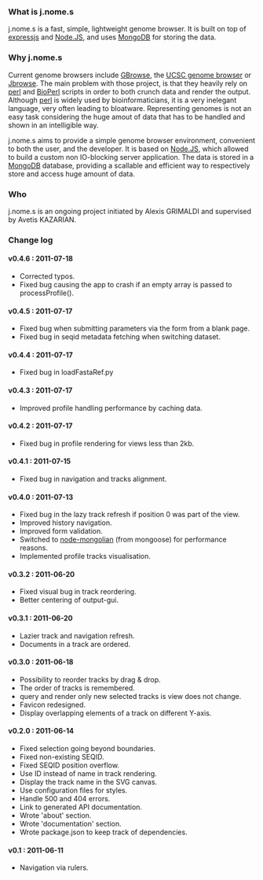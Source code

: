 ### What is j.nome.s

j.nome.s is a fast, simple, lightweight genome browser.
It is built on top of [expressjs][expressjs] and [Node.JS][nodejs],
and uses [MongoDB][mongodb] for storing the data.

### Why j.nome.s

Current genome browsers include [GBrowse][gbrowse], the [UCSC genome browser][ucsc_browser]
or [Jbrowse][jbrowse]. The main problem with those project, is that they
heavily rely on [perl][perl] and [BioPerl][bioperl] scripts in order to both crunch data
and render the output.
Although [perl][perl] is widely used by bioinformaticians, it is a very inelegant
language, very often leading to bloatware.
Representing genomes is not an easy task considering the huge amout of data
that has to be handled and shown in an intelligible way.

j.nome.s aims to provide a simple genome browser environment, convenient to
both the user, and the developer.
It is based on [Node.JS][nodejs], which allowed to build a custom non
IO-blocking server application. The data is stored in a 
[MongoDB][mongodb] database, providing a scallable and
efficient way to respectively store and access huge amount of data.

### Who

j.nome.s is an ongoing project initiated by Alexis GRIMALDI and supervised by Avetis KAZARIAN.

### Change log

#### v0.4.6 : 2011-07-18
* Corrected typos.
* Fixed bug causing the app to crash if an empty array is passed to processProfile().

#### v0.4.5 : 2011-07-17
* Fixed bug when submitting parameters via the form from a blank page.
* Fixed bug in seqid metadata fetching when switching dataset.

#### v0.4.4 : 2011-07-17
* Fixed bug in loadFastaRef.py

#### v0.4.3 : 2011-07-17
* Improved profile handling performance by caching data.

#### v0.4.2 : 2011-07-17
* Fixed bug in profile rendering for views less than 2kb.

#### v0.4.1 : 2011-07-15
* Fixed bug in navigation and tracks alignment.

#### v0.4.0 : 2011-07-13
* Fixed bug in the lazy track refresh if position 0 was part of the view.
* Improved history navigation.
* Improved form validation.
* Switched to [node-mongolian][mongolian] (from mongoose) for performance reasons.
* Implemented profile tracks visualisation.

#### v0.3.2 : 2011-06-20
* Fixed visual bug in track reordering.
* Better centering of output-gui.

#### v0.3.1 : 2011-06-20
* Lazier track and navigation refresh.
* Documents in a track are ordered.

#### v0.3.0 : 2011-06-18
* Possibility to reorder tracks by drag & drop.
* The order of tracks is remembered.
* query and render only new selected tracks is view does not change.
* Favicon redesigned.
* Display overlapping elements of a track on different Y-axis.

#### v0.2.0 : 2011-06-14
* Fixed selection going beyond boundaries.
* Fixed non-existing SEQID.
* Fixed SEQID position overflow.
* Use ID instead of name in track rendering.
* Display the track name in the SVG canvas.
* Use configuration files for styles.
* Handle 500 and 404 errors.
* Link to generated API documentation.
* Wrote 'about' section.
* Wrote 'documentation' section.
* Wrote package.json to keep track of dependencies.

#### v0.1 : 2011-06-11
* Navigation via rulers.


[gbrowse]: http://www.gbrowse.org/index.html
[ucsc_browser]: http://genome.ucsc.edu/
[jbrowse]: http://jbrowse.org/
[perl]: http://www.perl.org/
[bioperl]: http://www.bioperl.org/
[expressjs]: http://expressjs.com/
[nodejs]: http://nodejs.org/
[mongodb]: http://www.mongodb.org/
[mongolian]: https://github.com/marcello3d/node-mongolian
